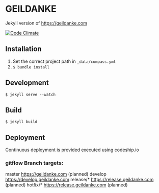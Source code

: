 # GEILDANKE
Jekyll version of https://geildanke.com

[![Code Climate](https://codeclimate.com/github/geildanke/GEILDANKE/badges/gpa.svg)](https://codeclimate.com/github/geildanke/GEILDANKE)

## Installation

1. Set the correct project path in `_data/compass.yml`
2. `$ bundle install`

## Development

`$ jekyll serve --watch`

## Build

`$ jekyll build`

## Deployment

Continuous deployment is provided executed using codeship.io

### gitflow Branch targets:

master      https://geildanke.com           (planned)
develop     https://develop.geildanke.com
release/*   https://release.geildanke.com   (planned)
hotfix/*    https://release.geildanke.com   (planned)
